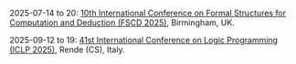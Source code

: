 2025-07-14 to 20: [10th International Conference on Formal Structures for Computation and Deduction (FSCD 2025)](https://fscd2025.github.io/ "FSCD 2025 focuses on formal structures in computation, covering type theory, rewriting systems, and proof theory. Topics include program verification, automated deduction, and applications in software correctness, emphasizing mathematical foundations of computational and deductive systems."), Birmingham, UK.

2025-09-12 to 19: [41st International Conference on Logic Programming (ICLP 2025)](https://iclp25.demacs.unical.it "ICLP 2025 explores logic programming, covering constraint logic, answer set programming, and knowledge representation. Topics include applications in AI, databases, and verification, emphasizing computational and logical frameworks for declarative programming and reasoning."), Rende (CS), Italy.

